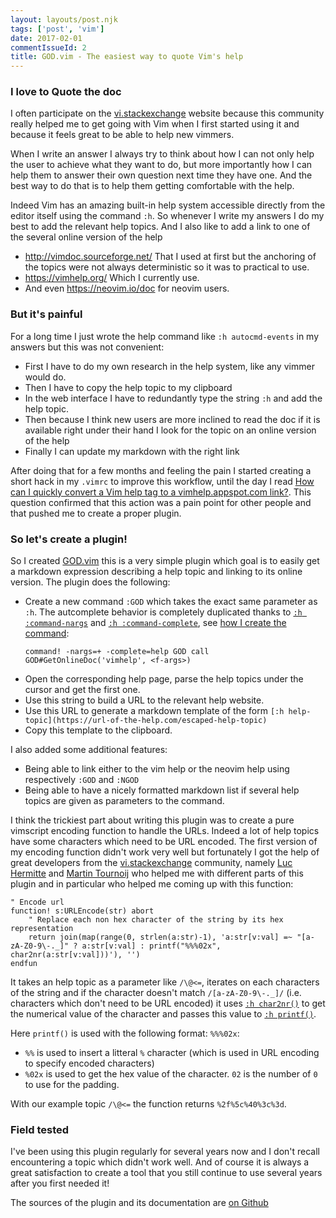```yaml
---
layout: layouts/post.njk
tags: ['post', 'vim']
date: 2017-02-01
commentIssueId: 2
title: GOD.vim - The easiest way to quote Vim's help
---
```


### I love to Quote the doc

I often participate on the [vi.stackexchange](https://vi.stackexchange.com) website because this community really helped me to get going with Vim when I first started using it and because it feels great to be able to help new vimmers.

When I write an answer I always try to think about how I can not only help the user to achieve what they want to do, but more importantly how I can help them to answer their own question next time they have one. And the best way to do that is to help them getting comfortable with the help.

Indeed Vim has an amazing built-in help system accessible directly from the editor itself using the command `:h`. So whenever I write my answers I do my best to add the relevant help topics. And I also like to add a link to one of the several online version of the help

- http://vimdoc.sourceforge.net/ That I used at first but the anchoring of the topics were not always deterministic so it was to practical to use.
- https://vimhelp.org/ Which I currently use.
- And even https://neovim.io/doc for neovim users.

### But it's painful

For a long time I just wrote the help command like `:h autocmd-events` in my answers but this was not convenient:

- First I have to do my own research in the help system, like any vimmer would do.
- Then I have to copy the help topic to my clipboard
- In the web interface I have to redundantly type the string `:h` and add the help topic.
- Then because I think new users are more inclined to read the doc if it is available right under their hand I look for the topic on an online version of the help
- Finally I can update my markdown with the right link

After doing that for a few months and feeling the pain I started creating a short hack in my `.vimrc` to improve this workflow, until the day I read [How can I quickly convert a Vim help tag to a vimhelp.appspot.com link?](https://vi.stackexchange.com/q/4346/1841). This question confirmed that this action was a pain point for other people and that pushed me to create a proper plugin.

### So let's create a plugin!

So I created [GOD.vim](https://github.com/statox/GOD.vim) this is a very simple plugin which goal is to easily get a markdown expression describing a help topic and linking to its online version. The plugin does the following:

- Create a new command `:GOD` which takes the exact same parameter as `:h`. The autcomplete behavior is completely duplicated thanks to [`:h :command-nargs`](http://vimhelp.appspot.com/map.txt.html#%3Acommand-nargs) and [`:h :command-complete`](http://vimhelp.appspot.com/map.txt.html#%3Acommand-complete), see [how I create the command](https://github.com/statox/GOD.vim/blob/bed2a6fe9458284760d6fb5f08495e6579ce69dd/plugin/GOD.vim#L16):
    ```vim
    command! -nargs=+ -complete=help GOD call GOD#GetOnlineDoc('vimhelp', <f-args>)
    ```
- Open the corresponding help page, parse the help topics under the cursor and get the first one.
- Use this string to build a URL to the relevant help website.
- Use this URL to generate a markdown template of the form `[:h help-topic](https://url-of-the-help.com/escaped-help-topic)`
- Copy this template to the clipboard.

I also added some additional features:

- Being able to link either to the vim help or the neovim help using respectively `:GOD` and `:NGOD`
- Being able to have a nicely formatted markdown list if several help topics are given as parameters to the command.

I think the trickiest part about writing this plugin was to create a pure vimscript encoding function to handle the URLs. Indeed a lot of help topics have some characters which need to be URL encoded. The first version of my encoding function didn't work very well but fortunately I got the help of great developers from the [vi.stackexchange](https://vi.stackexchange.com) community, namely [Luc Hermitte](https://luchermitte.github.io/) and [Martin Tournoij](https://www.arp242.net/) who helped me with different parts of this plugin and in particular who helped me coming up with this function:

```vim
" Encode url
function! s:URLEncode(str) abort
    " Replace each non hex character of the string by its hex representation
    return join(map(range(0, strlen(a:str)-1), 'a:str[v:val] =~ "[a-zA-Z0-9\-._]" ? a:str[v:val] : printf("%%%02x", char2nr(a:str[v:val]))'), '')
endfun
```

It takes an help topic as a parameter like `/\@<=`, iterates on each characters of the string and if the character doesn't match `/[a-zA-Z0-9\-._]/` (i.e. characters which don't need to be URL encoded) it uses [`:h char2nr()`](http://vimhelp.appspot.com/eval.txt.html#char2nr%28%29) to get the numerical value of the character and passes this value to [`:h printf()`](http://vimhelp.appspot.com/eval.txt.html#printf%28%29).

Here `printf()` is used with the following format: `%%%02x`:

- `%%` is used to insert a litteral `%` character (which is used in URL encoding to specify encoded characters)
- `%02x` is used to get the hex value of the character. `02` is the number of `0` to use for the padding.

With our example topic `/\@<=` the function returns `%2f%5c%40%3c%3d`.

### Field tested

I've been using this plugin regularly for several years now and I don't recall encountering a topic which didn't work well. And of course it is always a great satisfaction to create a tool that you still continue to use several years after you first needed it!

The sources of the plugin and its documentation are [on Github](https://github.com/statox/GOD.vim)
